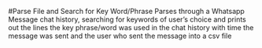 #Parse File and Search for Key Word/Phrase
Parses through a Whatsapp Message chat history, searching for keywords of user’s choice and prints out the lines the key phrase/word was used in the chat history with time the message was sent and the user who sent the message into a csv file
